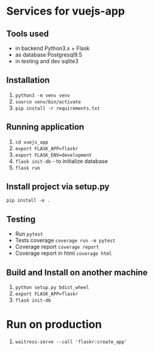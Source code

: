 # Services for vuejs-app

## Tools used

- in backend Python3.x + Flask
- as database Postgresql9.5
- in testing and dev sqlite3

## Installation

1. ```python3 -m venv venv```
2. ```source venv/bin/activate```
3. ```pip install -r requirements.txt```

## Running application

1. ```cd vuejs_app```
2. ```export FLASK_APP=flaskr```
3. ```export FLASK_ENV=development```
4. ```flask init-db``` - to initialize database
5. ```flask run```

## Install project via setup.py

```pip install -e .```

## Testing 

 - Run ```pytest```
 - Tests coverage ```coverage run -m pytest```
 - Coverage report ```coverage report```
 - Coverage report in html ```coverage html```

## Build and Install on another machine 

1. ```python setup.py bdist_wheel```
2. ```export FLASK_APP=flaskr```
3. ```flask init-db```

# Run on production

1. ``` waitress-serve --call 'flaskr:create_app' ```
